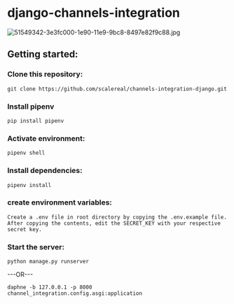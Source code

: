 # django-channels-integration
![51549342-3e3fc000-1e90-11e9-9bc8-8497e82f9c88.jpg](https://user-images.githubusercontent.com/9060759/51549342-3e3fc000-1e90-11e9-9bc8-8497e82f9c88.jpg)

## Getting started:
### Clone this repository:
```
git clone https://github.com/scalereal/channels-integration-django.git
```
### Install pipenv
```
pip install pipenv
```
### Activate environment:
```
pipenv shell
```
### Install dependencies:
```
pipenv install
```
### create environment variables:
```
Create a .env file in root directory by copying the .env.example file.
After copying the contents, edit the SECRET_KEY with your respective secret key.
```
### Start the server:
``` 
python manage.py runserver
```
---OR---
```
daphne -b 127.0.0.1 -p 8000 channel_integration.config.asgi:application
```